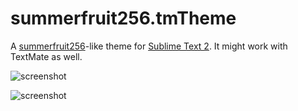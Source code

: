 summerfruit256.tmTheme
======================

A [summerfruit256](http://www.vim.org/scripts/script.php?script_id=2577)-like theme for [Sublime Text 2](http://www.sublimetext.com/2). It might work with TextMate as well.


![screenshot](https://raw.github.com/metadave/summerfruit256.tmTheme/master/screenshot.png)

![screenshot](https://raw.github.com/metadave/summerfruit256.tmTheme/master/screenshot_dark.png)


